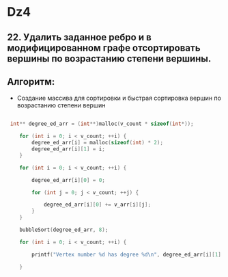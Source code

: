 # Dz4

## 22. Удалить заданное ребро и в модифицированном графе отсортировать вершины по возрастанию степени вершины.

## Алгоритм:

- Создание массива для сортировки и быстрая сортировка вершин по возрастанию степени вершин

``` C

 int** degree_ed_arr = (int**)malloc(v_count * sizeof(int*));

    for (int i = 0; i < v_count; ++i) {
        degree_ed_arr[i] = malloc(sizeof(int) * 2);
        degree_ed_arr[i][1] = i;
    }

    for (int i = 0; i < v_count; ++i) {

        degree_ed_arr[i][0] = 0;

        for (int j = 0; j < v_count; ++j) {

            degree_ed_arr[i][0] += v_arr[i][j];
        }
    }

    bubbleSort(degree_ed_arr, 8);

    for (int i = 0; i < v_count; ++i) {   

        printf("Vertex number %d has degree %d\n", degree_ed_arr[i][1] + 1, degree_ed_arr[i][0]);

    }
```

